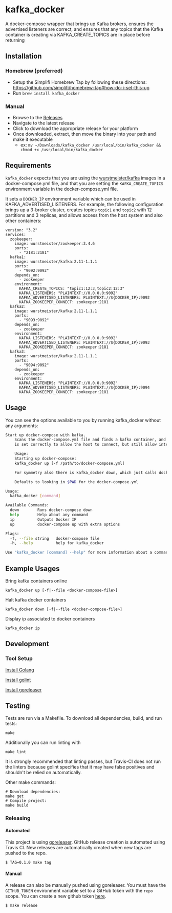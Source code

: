 # kafka_docker

A docker-compose wrapper that brings up Kafka brokers, ensures the advertised listeners are correct, and ensures
that any topics that the Kafka container is creating via KAFKA_CREATE_TOPICS are in place before returning

## Installation

### Homebrew (preferred)

- Setup the Simplifi Homebrew Tap by following these directions: https://github.com/simplifi/homebrew-tap#how-do-i-set-this-up
- Run `brew install kafka_docker`

### Manual

- Browse to the [Releases](https://github.com/simplifi/kafka_docker/releases)
- Navigate to the latest release
- Click to download the appropriate release for your platform
- Once downloaded, extract, then move the binary into your path and make it executable
  - ex: `mv ~/Downloads/kafka_docker /usr/local/bin/kafka_docker && chmod +x /usr/local/bin/kafka_docker`

## Requirements

`kafka_docker` expects that you are using the [wurstmeister/kafka](https://hub.docker.com/r/wurstmeister/kafka/) images in a docker-compose.yml file, and that you are
setting the `KAFKA_CREATE_TOPICS` environment variable in the docker-compose.yml file.

It sets a `DOCKER_IP` environment variable which can be used in KAFKA_ADVERTISED_LISTENERS. For example, the following
configuration brings up a 3-broker cluster, creates topics `topic1` and `topic2` with 12 partitions and 3 replicas,
and allows access from the host system and also other containers:

```
version: "3.2"
services:
  zookeeper:
    image: wurstmeister/zookeeper:3.4.6
    ports:
      - "2181:2181"
  kafka1:
    image: wurstmeister/kafka:2.11-1.1.1
    ports:
      - "9092:9092"
    depends_on:
      - zookeeper
    environment:
      KAFKA_CREATE_TOPICS: "topic1:12:3,topic2:12:3"
      KAFKA_LISTENERS: "PLAINTEXT://0.0.0.0:9092"
      KAFKA_ADVERTISED_LISTENERS: PLAINTEXT://${DOCKER_IP}:9092
      KAFKA_ZOOKEEPER_CONNECT: zookeeper:2181
  kafka2:
    image: wurstmeister/kafka:2.11-1.1.1
    ports:
      - "9093:9092"
    depends_on:
      - zookeeper
    environment:
      KAFKA_LISTENERS: "PLAINTEXT://0.0.0.0:9092"
      KAFKA_ADVERTISED_LISTENERS: PLAINTEXT://${DOCKER_IP}:9093
      KAFKA_ZOOKEEPER_CONNECT: zookeeper:2181
  kafka3:
    image: wurstmeister/kafka:2.11-1.1.1
    ports:
      - "9094:9092"
    depends_on:
      - zookeeper
    environment:
      KAFKA_LISTENERS: "PLAINTEXT://0.0.0.0:9092"
      KAFKA_ADVERTISED_LISTENERS: PLAINTEXT://${DOCKER_IP}:9094
      KAFKA_ZOOKEEPER_CONNECT: zookeeper:2181
```

## Usage

You can see the options available to you by running kafka_docker without any arguments:

```bash
Start up docker-compose with kafka.
	Scans the docker-compose.yml file and finds a kafka container, and ensures that the advertised connection
	is set correctly to allow the host to connect, but still allow inter-container communication.

	Usage:
	Starting up docker-compose:
	kafka_docker up [-f /path/to/docker-compose.yml]

	For symmetry also there is kafka_docker down, which just calls docker-compose down.

	Defaults to looking in $PWD for the docker-compose.yml

Usage:
  kafka_docker [command]

Available Commands:
  down        Runs docker-compose down
  help        Help about any command
  ip          Outputs Docker IP
  up          docker-compose up with extra options

Flags:
  -f, --file string   docker-compose file
  -h, --help          help for kafka_docker

Use "kafka_docker [command] --help" for more information about a command.
```

## Example Usages
Bring kafka containers online
```
kafka_docker up [-f|--file <docker-compose-file>]
```
Halt kafka docker containers
```
kafka_docker down [-f|--file <docker-compose-file>]
```
Display ip associated to docker containers
```
kafka_docker ip
```

## Development

### Tool Setup

[Install Golang](https://golang.org/doc/install)

[Install golint](https://github.com/golang/lint#installation)

[Install goreleaser](https://goreleaser.com/install/)

## Testing

Tests are run via a Makefile. To download all dependencies, build, and run tests:
```
make
```

Additionally you can run linting with
```
make lint
```

It is strongly recommended that linting passes, but Travis-CI does not run the linters because golint specifies that
it may have false positives and shouldn't be relied on automatically.

Other make commands:
```
# Download dependencies:
make get
# Compile project:
make build
```

### Releasing

#### Automated

This project is using [goreleaser](https://goreleaser.com). GitHub release
creation is automated using Travis CI. New releases are automatically created
when new tags are pushed to the repo.

```shell script
$ TAG=0.1.0 make tag
```

#### Manual

A release can also be manually pushed using goreleaser. You must have the
`GITHUB_TOKEN` environment variable set to a GitHub token with the `repo` scope.
You can create a new github token [here](https://github.com/settings/tokens/new).

```shell script
$ make release
```
